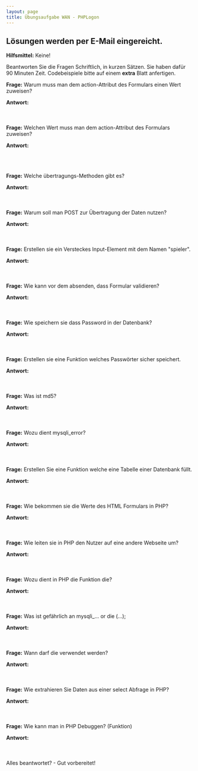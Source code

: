 ```yaml
---
layout: page
title: Übungsaufgabe WAN - PHPLogon
---
```


## Lösungen werden per E-Mail eingereicht.

**Hilfsmittel:** Keine!

Beantworten Sie die Fragen Schriftlich, in kurzen Sätzen.
Sie haben dafür 90 Minuten Zeit.
Codebeispiele bitte auf einem **extra** Blatt anfertigen.

**Frage:** Warum muss man dem action-Attribut des Formulars einen Wert zuweisen?

**Antwort:**
<br /><br /><br /><br />
**Frage:** Welchen Wert muss man dem action-Attribut des Formulars zuweisen?

**Antwort:**
<br /><br /><br /><br />

**Frage:** Welche übertragungs-Methoden gibt es?

**Antwort:**
<br /><br /><br /><br />
**Frage:** Warum soll man POST zur Übertragung der Daten nutzen?

**Antwort:**
<br /><br /><br /><br />
**Frage:** Erstellen sie ein Versteckes Input-Element mit dem Namen "spieler".

**Antwort:**
<br /><br /><br /><br />
**Frage:** Wie kann vor dem absenden, dass Formular validieren?

**Antwort:**
<br /><br /><br /><br />
**Frage:** Wie speichern sie dass Password in der Datenbank?

**Antwort:**
<br /><br /><br /><br />
**Frage:** Erstellen sie eine Funktion welches Passwörter sicher speichert.

**Antwort:**
<br /><br /><br /><br />
**Frage:** Was ist md5?

**Antwort:**
<br /><br /><br /><br />
**Frage:** Wozu dient mysqli_error?

**Antwort:**
<br /><br /><br /><br />
**Frage:** Erstellen Sie eine Funktion welche eine Tabelle einer Datenbank füllt.

**Antwort:**
<br /><br /><br /><br />
**Frage:** Wie bekommen sie die Werte des HTML Formulars in PHP?

**Antwort:**
<br /><br /><br /><br />
**Frage:** Wie leiten sie in PHP den Nutzer auf eine andere Webseite um?

**Antwort:**
<br /><br /><br /><br />
**Frage:** Wozu dient in PHP die Funktion die?

**Antwort:**
<br /><br /><br /><br />
**Frage:** Was ist gefährlich an mysqli_...  or die (...);

**Antwort:**
<br /><br /><br /><br />
**Frage:** Wann darf die verwendet werden?

**Antwort:**
<br /><br /><br /><br />
**Frage:** Wie extrahieren Sie Daten aus einer select Abfrage in PHP?

**Antwort:**
<br /><br /><br /><br />
**Frage:** Wie kann man in PHP Debuggen? (Funktion)

**Antwort:**
<br /><br /><br /><br />
Alles beantwortet? - Gut vorbereitet!

